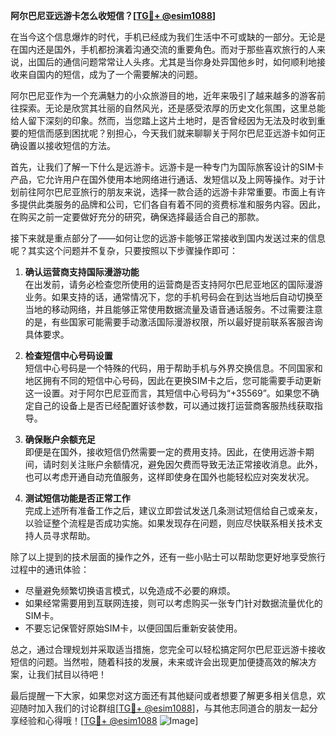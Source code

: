 **阿尔巴尼亚远游卡怎么收短信？[[TG💪+ @esim1088](https://t.me/s/esim1088)]**

在当今这个信息爆炸的时代，手机已经成为我们生活中不可或缺的一部分。无论是在国内还是国外，手机都扮演着沟通交流的重要角色。而对于那些喜欢旅行的人来说，出国后的通信问题常常让人头疼。尤其是当你身处异国他乡时，如何顺利地接收来自国内的短信，成为了一个需要解决的问题。

阿尔巴尼亚作为一个充满魅力的小众旅游目的地，近年来吸引了越来越多的游客前往探索。无论是欣赏其壮丽的自然风光，还是感受浓厚的历史文化氛围，这里总能给人留下深刻的印象。然而，当您踏上这片土地时，是否曾经因为无法及时收到重要的短信而感到困扰呢？别担心，今天我们就来聊聊关于阿尔巴尼亚远游卡如何正确设置以接收短信的方法。

首先，让我们了解一下什么是远游卡。远游卡是一种专门为国际旅客设计的SIM卡产品，它允许用户在国外使用本地网络进行通话、发短信以及上网等操作。对于计划前往阿尔巴尼亚旅行的朋友来说，选择一款合适的远游卡非常重要。市面上有许多提供此类服务的品牌和公司，它们各自有着不同的资费标准和服务内容。因此，在购买之前一定要做好充分的研究，确保选择最适合自己的那款。

接下来就是重点部分了——如何让您的远游卡能够正常接收到国内发送过来的信息呢？其实这个问题并不复杂，只要按照以下步骤操作即可：

1. **确认运营商支持国际漫游功能**  
   在出发前，请务必检查您所使用的运营商是否支持阿尔巴尼亚地区的国际漫游业务。如果支持的话，通常情况下，您的手机号码会在到达当地后自动切换至当地的移动网络，并且能够正常使用数据流量及语音通话服务。不过需要注意的是，有些国家可能需要手动激活国际漫游权限，所以最好提前联系客服咨询具体要求。

2. **检查短信中心号码设置**  
   短信中心号码是一个特殊的代码，用于帮助手机与外界交换信息。不同国家和地区拥有不同的短信中心号码，因此在更换SIM卡之后，您可能需要手动更新这一设置。对于阿尔巴尼亚而言，其短信中心号码为“+35569”。如果您不确定自己的设备上是否已经配置好该参数，可以通过拨打运营商客服热线获取指导。

3. **确保账户余额充足**  
   即便是在国外，接收短信仍然需要一定的费用支持。因此，在使用远游卡期间，请时刻关注账户余额情况，避免因欠费而导致无法正常接收消息。此外，也可以考虑开通自动充值服务，这样即使身在国外也能轻松应对突发状况。

4. **测试短信功能是否正常工作**  
   完成上述所有准备工作之后，建议立即尝试发送几条测试短信给自己或亲友，以验证整个流程是否成功实施。如果发现存在问题，则应尽快联系相关技术支持人员寻求帮助。

除了以上提到的技术层面的操作之外，还有一些小贴士可以帮助您更好地享受旅行过程中的通讯体验：

- 尽量避免频繁切换语言模式，以免造成不必要的麻烦。
- 如果经常需要用到互联网连接，则可以考虑购买一张专门针对数据流量优化的SIM卡。
- 不要忘记保管好原始SIM卡，以便回国后重新安装使用。

总之，通过合理规划并采取适当措施，您完全可以轻松搞定阿尔巴尼亚远游卡接收短信的问题。当然啦，随着科技的发展，未来或许会出现更加便捷高效的解决方案，让我们拭目以待吧！

最后提醒一下大家，如果您对这方面还有其他疑问或者想要了解更多相关信息，欢迎随时加入我们的讨论群组[[TG💪+ @esim1088](https://t.me/s/esim1088)]，与其他志同道合的朋友一起分享经验和心得哦！[[TG💪+ @esim1088](https://t.me/s/esim1088) ![Image](https://i.postimg.cc/4NQfJmqS/Snipaste-2025-05-13-00-14-12.png)]